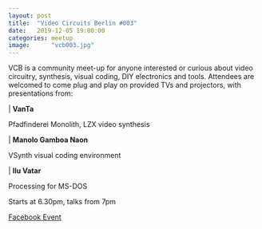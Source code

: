 ```yaml
---
layout: post
title:  "Video Circuits Berlin #003"
date:   2019-12-05 19:00:00 
categories: meetup
image:	    "vcb003.jpg"
---
```


VCB is a community meet-up for anyone interested or curious about video circuitry, synthesis, visual coding, DIY electronics and tools. Attendees are welcomed to come plug and play on provided TVs and projectors, with presentations from:

| **VanTa**

Pfadfinderei Monolith, LZX video synthesis

| **Manolo Gamboa Naon**

VSynth visual coding environment

| **Ilu Vatar**

Processing for MS-DOS



Starts at 6.30pm, talks from 7pm


[Facebook Event](https://www.facebook.com/events/835263790245907/)